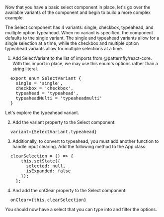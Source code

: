 Now that you have a basic select component in place, let's go over the available variants of the component and begin to build a more complex example.

The Select component has 4 variants: single, checkbox, typeahead, and multiple option typeahead. When no variant is specified, the component defaults to the single variant. The single and typeahead variants allow for a single selection at a time, while the checkbox and multiple option typeahead variants allow for multiple selections at a time.

1. Add SelectVariant to the list of imports from @patternfly/react-core. With this import in place, we may use this enum's options rather than a string literal.

<pre>
  export enum SelectVariant {
    single = 'single',
    checkbox = 'checkbox',
    typeahead = 'typeahead',
    typeaheadMulti = 'typeaheadmulti'
  }
</pre>

Let's explore the typeahead variant.

2. Add the variant property to the Select component:

<pre class="file" data-target="clipboard">
  variant={SelectVariant.typeahead}
</pre>

3. Additionally, to convert to typeahead, you must add another function to handle input clearing. Add the following method to the App class:

<pre class="file" data-target="clipboard">
  clearSelection = () => {
      this.setState({
        selected: null,
        isExpanded: false
      });
    };
</pre>

4. And add the onClear property to the Select component:

<pre class="file" data-target="clipboard">
  onClear={this.clearSelection}
</pre>

You should now have a select that you can type into and filter the options.
